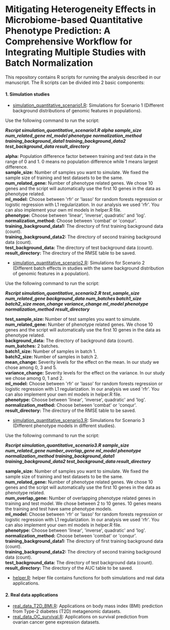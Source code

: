 # Mitigating Heterogeneity Effects in Microbiome-based Quantitative Phenotype Prediction: A Comprehensive Workflow for Integrating Multiple Studies with Batch Normalization

This repository contains R scripts for running the analysis described in our manuscript. 
The R scripts can be divided into 2 basic components:

#### 1. Simulation studies

- [simulation_quantitative_scenario1.R](https://github.com/lynngao/Heterogeneous-Studies-Quantitative-Phenotype/blob/main/simulation_quantitative_scenario1.R): Simulations for Scenario 1 (Different background distributions of genomic features in populations).<br/>

Use the following command to run the script:<br/>

***Rscript simulation_quantitative_scenario1.R alpha sample_size num_related_gene ml_model phenotype normalization_method training_background_data1 training_background_data2 test_background_data result_directory***<br/>

**alpha:** Population difference factor between training and test data in the range of 0 and 1. 0 means no population difference while 1 means largest difference.<br/>
**sample_size:** Number of samples you want to simulate. We fixed the sample size of training and test datasets to be the same.<br/>
**num_related_gene:** Number of phenotype related genes. We chose 10 genes and the script will automatically use the first 10 genes in the data as phenotype related.<br/>
**ml_model:** Choose between 'rfr' or 'lasso' for random forests regression or logistic regression with L1 regularization. In our analysis we used 'rfr'. You can also implement your own ml models in helper.R file.<br/>
**phenotype:** Choose between 'linear', 'inverse', quadratic' and 'log'.<br/>
**normalization_method:** Choose between 'combat' or 'conqur'.<br/>
**training_background_data1:** The directory of first training background data (count).<br/>
**training_background_data2:** The directory of second training background data (count).<br/>
**test_background_data:** The directory of test background data (count).<br/>
**result_directory:** The directory of the RMSE table to be saved.<br/>


- [simulation_quantitative_scenario2.R](https://github.com/lynngao/Heterogeneous-Studies-Quantitative-Phenotype/blob/main/simulation_quantitative_scenario2.R): Simulations for Scenario 2 (Different batch effects in studies with the same background distribution of genomic features in a population).<br/>

Use the following command to run the script:<br/>

***Rscript simulation_quantitative_scenario2.R test_sample_size num_related_gene background_data num_batches batch1_size batch2_size mean_change variance_change ml_model phenotype normalization_method result_directory***<br/>

**test_sample_size:** Number of test samples you want to simulate.<br/>
**num_related_gene:** Number of phenotype related genes. We chose 10 genes and the script will automatically use the first 10 genes in the data as phenotype related.<br/>
**background_data:** The directory of background data (count).<br/>
**num_batches:** 2 batches.<br/>
**batch1_size:** Number of samples in batch 1.<br/>
**batch2_size:** Number of samples in batch 2.<br/>
**mean_change:** Severity levels for the effect on the mean. In our study we chose among 0, 3 and 5.<br/>
**variance_change:** Severity levels for the effect on the variance. In our study we chose among 0, 1 and 2.<br/>
**ml_model:** Choose between 'rfr' or 'lasso' for random forests regression or logistic regression with L1 regularization. In our analysis we used 'rfr'. You can also implement your own ml models in helper.R file.<br/>
**phenotype:** Choose between 'linear', 'inverse', quadratic' and 'log'.<br/>
**normalization_method:** Choose between 'combat' or 'conqur'.<br/>
**result_directory:** The directory of the RMSE table to be saved.<br/>


- [simulation_quantitative_scenario3.R](https://github.com/lynngao/Heterogeneous-Studies-Quantitative-Phenotype/blob/main/simulation_quantitative_scenario3.R): Simulations for Scenario 3 (Different phenotype models in different studies).<br/>

Use the following command to run the script:<br/>

***Rscript simulation_quantitative_scenario3.R sample_size num_related_gene number_overlap_gene ml_model phenotype normalization_method training_background_data1 training_background_data2 test_background_data result_directory***<br/>

**sample_size:** Number of samples you want to simulate. We fixed the sample size of training and test datasets to be the same.<br/>
**num_related_gene:** Number of phenotype related genes. We chose 10 genes and the script will automatically use the first 10 genes in the data as phenotype related.<br/>
**num_overlap_gene:** Number of overlapping phenotype related genes in training and test model. We chose between 2 to 10 genes. 10 genes means the training and test have same phenotype models.<br/>
**ml_model:** Choose between 'rfr' or 'lasso' for random forests regression or logistic regression with L1 regularization. In our analysis we used 'rfr'. You can also implement your own ml models in helper.R file.<br/>
**phenotype:** Choose between 'linear', 'inverse', quadratic' and 'log'.<br/>
**normalization_method:** Choose between 'combat' or 'conqur'.<br/>
**training_background_data1:** The directory of first training background data (count).<br/>
**training_background_data2:** The directory of second training background data (count).<br/>
**test_background_data:** The directory of test background data (count).<br/>
**result_directory:** The directory of the AUC table to be saved.<br/>

- [helper.R](https://github.com/lynngao/Heterogeneous-Studies-Quantitative-Phenotype/blob/main/helper.R): helper file contains functions for both simulations and real data applications.

#### 2. Real data applications
- [real_data_T2D_BMI.R](https://github.com/lynngao/Heterogeneous-Studies-Quantitative-Phenotype/blob/main/real_data_T2D_BMI.R): Applications on body mass index (BMI) prediction from Type-2 diabetes (T2D) metagenomic datasets.<br/>
- [real_data_OC_survival.R](https://github.com/lynngao/Heterogeneous-Studies-Quantitative-Phenotype/blob/main/real_data_OC_survival.R): Applications on survival prediction from ovarian cancer gene expression datasets.<br/>
